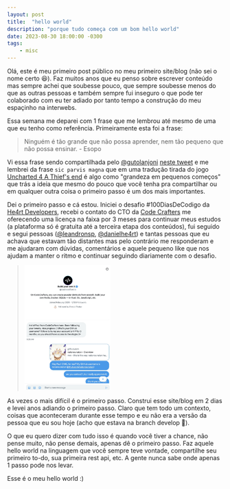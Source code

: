 ```yaml
---
layout: post
title:  "hello world"
description: "porque tudo começa com um bom hello world"
date: 2023-08-30 18:00:00 -0300
tags:
    - misc
---
```

Olá, este é meu primeiro post público no meu primeiro site/blog (não sei o nome certo 😆). Faz muitos anos que eu penso sobre escrever conteúdo mas sempre achei que soubesse pouco, que sempre soubesse menos do que as outras pessoas e também sempre fui inseguro o que pode ter colaborado com eu ter adiado por tanto tempo a construção do meu espaçinho na interwebs.

Essa semana me deparei com 1 frase que me lembrou até mesmo de uma que eu tenho como referência. Primeiramente esta foi a frase:

> Ninguém é tão grande que não possa aprender, nem tão pequeno que não possa ensinar. - Esopo

Vi essa frase sendo compartilhada pelo [@gutolanjoni](https://twitter.com) [neste tweet](https://twitter.com/gutolanjoni/status/1696506185338204206) e me lembrei da frase `sic parvis magna` que em uma tradução tirada do jogo [Uncharted 4 A Thief's end](https://www.playstation.com/pt-br/games/uncharted-4-a-thiefs-end/) é algo como "grandeza em pequenos começos" que trás a ideia que mesmo do pouco que você tenha pra compartilhar ou em qualquer outra coisa o primeiro passo é um dos mais importantes.

Dei o primeiro passo e cá estou. Iniciei o desafio #100DiasDeCodigo da [He4rt Developers](https://twitter.com/He4rtDevs), recebi o contato do CTO da [Code Crafters](https://twitter.com/codecraftersio) me oferecendo uma licença na faixa por 3 meses para continuar meus estudos (a plataforma só é gratuita até a terceira etapa dos conteúdos), fui seguido e segui pessoas ([@leandronsp](https://twitter.com/leandronsp), [@danielhe4rt](https://twitter.com/danielhe4rt)) e tantas pessoas que eu achava que estavam tão distantes mas pelo contrário me responderam e me ajudaram com dúvidas, comentários e aquele pequeno like que nos ajudam a manter o ritmo e continuar seguindo diariamente com o desafio.

> <img src="/assets/images/hello-world-paul.jpg" alt="Mensagem do CodeCrafters me presenteando com um VIP de 3 meses" width="200" height="auto">

As vezes o mais difícil é o primeiro passo. Construi esse site/blog em 2 dias e levei anos adiando o primeiro passo. Claro que tem todo um contexto, coisas que aconteceram durante esse tempo e eu não era a versão da pessoa que eu sou hoje (acho que estava na branch develop 🤣).

O que eu quero dizer com tudo isso é quando você tiver a chance, não pense muito, não pense demais, apenas dê o primeiro passo. Faz aquele hello world na linguagem que você sempre teve vontade, compartilhe seu primeiro to-do, sua primeira rest api, etc. A gente nunca sabe onde apenas 1 passo pode nos levar.

Esse é o meu hello world :)
